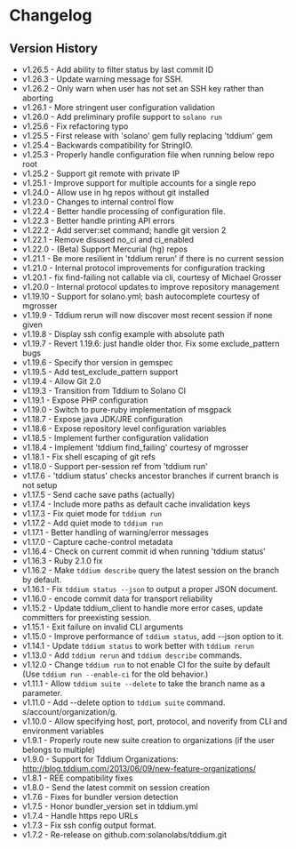 # Changelog


## Version History

- v1.26.5 - Add ability to filter status by last commit ID
- v1.26.3 - Update warning message for SSH.
- v1.26.2 - Only warn when user has not set an SSH key rather than aborting
- v1.26.1 - More stringent user configuration validation
- v1.26.0 - Add preliminary profile support to `solano run`
- v1.25.6 - Fix refactoring typo
- v1.25.5 - First release with 'solano' gem fully replacing 'tddium' gem
- v1.25.4 - Backwards compatibility for StringIO.
- v1.25.3 - Properly handle configuration file when running below repo root
- v1.25.2 - Support git remote with private IP
- v1.25.1 - Improve support for multiple accounts for a single repo
- v1.24.0 - Allow use in hg repos without git installed
- v1.23.0 - Changes to internal control flow
- v1.22.4 - Better handle processing of configuration file.
- v1.22.3 - Better handle printing API errors
- v1.22.2 - Add server:set command; handle git version 2
- v1.22.1 - Remove disused no_ci and ci_enabled
- v1.22.0 - (Beta) Support Mercurial (hg) repos
- v1.21.1 - Be more resilient in 'tddium rerun' if there is no current session
- v1.21.0 - Internal protocol improvements for configuration tracking
- v1.20.1 - fix find-failing not callable via cli, courtesy of Michael Grosser
- v1.20.0 - Internal protocol updates to improve repository management
- v1.19.10 - Support for solano.yml; bash autocomplete courtesy of mgrosser
- v1.19.9 - Tddium rerun will now discover most recent session if none given
- v1.19.8 - Display ssh config example with absolute path
- v1.19.7 - Revert 1.19.6: just handle older thor. Fix some exclude_pattern bugs
- v1.19.6 - Specify thor version in gemspec
- v1.19.5 - Add test_exclude_pattern support
- v1.19.4 - Allow Git 2.0
- v1.19.3 - Transition from Tddium to Solano CI
- v1.19.1 - Expose PHP configuration
- v1.19.0 - Switch to pure-ruby implementation of msgpack
- v1.18.7 - Expose java JDK/JRE configuration
- v1.18.6 - Expose repository level configuration variables
- v1.18.5 - Implement further configuration validation
- v1.18.4 - Implement 'tddium find_failing' courtesy of mgrosser
- v1.18.1 - Fix shell escaping of git refs
- v1.18.0 - Support per-session ref from 'tddium run'
- v1.17.6 - 'tddium status' checks ancestor branches if current branch is not setup
- v1.17.5 - Send cache save paths (actually)
- v1.17.4 - Include more paths as default cache invalidation keys
- v1.17.3 - Fix quiet mode for `tddium run`
- v1.17.2 - Add quiet mode to `tddium run`
- v1.17.1 - Better handling of warning/error messages
- v1.17.0 - Capture cache-control metadata
- v1.16.4 - Check on current commit id when running 'tddium status'
- v1.16.3 - Ruby 2.1.0 fix
- v1.16.2 - Make `tddium describe` query the latest session on the branch by default.
- v1.16.1 - Fix `tddium status --json` to output a proper JSON document.
- v1.16.0 - encode commit data for transport reliability
- v1.15.2 - Update tddium_client to handle more error cases, update committers for preexisting session.
- v1.15.1 - Exit failure on invalid CLI arguments
- v1.15.0 - Improve performance of `tddium status`, add --json option to it.
- v1.14.1 - Update `tddium status` to work better with `tddium rerun`
- v1.13.0 - Add `tddium rerun` and `tddium describe` commands.
- v1.12.0 - Change `tddium run` to not enable CI for the suite by default (Use `tddium run --enable-ci` for the old behavior.)
- v1.11.1 - Allow `tddium suite --delete` to take the branch name as a parameter.
- v1.11.0 - Add --delete option to `tddium suite` command.  s/account/organization/g.
- v1.10.0 - Allow specifying host, port, protocol, and noverify from CLI and environment variables
- v1.9.1 - Properly route new suite creation to organizations (if the user belongs to multiple)
- v1.9.0 - Support for Tddium Organizations: http://blog.tddium.com/2013/06/09/new-feature-organizations/
- v1.8.1 - REE compatibility fixes
- v1.8.0 - Send the latest commit on session creation
- v1.7.6 - Fixes for bundler version detection
- v1.7.5 - Honor bundler_version set in tddium.yml
- v1.7.4 - Handle https repo URLs
- v1.7.3 - Fix ssh config output format.
- v1.7.2 - Re-release on github.com:solanolabs/tddium.git
